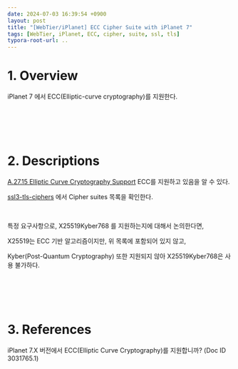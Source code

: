 ```yaml
---
date: 2024-07-03 16:39:54 +0900
layout: post
title: "[WebTier/iPlanet] ECC Cipher Suite with iPlanet 7"
tags: [WebTier, iPlanet, ECC, cipher, suite, ssl, tls]
typora-root-url: ..
---
```


# 1. Overview
iPlanet 7 에서 ECC(Elliptic-curve cryptography)를 지원한다.


<br><br>

<br>

# 2. Descriptions
[A.27.15 Elliptic Curve Cryptography Support](https://docs.oracle.com/cd/E18958_01/doc.70/e18789.pdf) ECC를 지원하고 있음을 알 수 있다.

[ssl3-tls-ciphers](https://docs.oracle.com/cd/E19146-01/821-1827/gcfbv/index.html) 에서 Cipher suites 목록을 확인한다.

<br>

특정 요구사항으로, X25519Kyber768 를 지원하는지에 대해서 논의한다면,

X25519는 ECC 기반 알고리즘이지만, 위 목록에 포함되어 있지 않고,

Kyber(Post-Quantum Cryptography) 또한 지원되지 않아 X25519Kyber768은 사용 불가하다.


<br><br>

<br>

# 3. References
iPlanet 7.X 버전에서 ECC(Elliptic Curve Cryptography)를 지원합니까? (Doc ID 3031765.1)